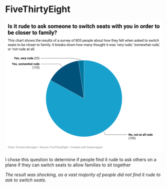 # FiveThirtyEight

![This is the results form the data collected](DATAJOURN-WK4-chart.png)

I chose this question to determine if people find it rude to ask others on a plane if they can switch seats to allow families to sit together

*The result was shocking, as a vast majority of people did not find it rude to ask to switch seats.*
